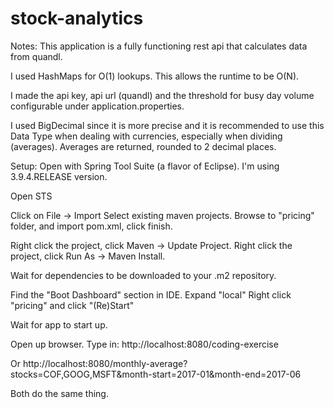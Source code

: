# stock-analytics

Notes:
This application is a fully functioning rest api that calculates data from quandl.

I used HashMaps for O(1) lookups.
This allows the runtime to be O(N).

I made the api key, api url (quandl) and the threshold for busy day volume configurable under application.properties.

I used BigDecimal since it is more precise and it is recommended to use this Data Type when dealing with currencies, especially when dividing (averages).
	Averages are returned, rounded to 2 decimal places.

Setup:
Open with Spring Tool Suite (a flavor of Eclipse). 
I'm using 3.9.4.RELEASE version.

Open STS

Click on File -> Import
Select existing maven projects.
Browse to "pricing" folder, and import pom.xml, click finish.

Right click the project, click Maven -> Update Project.
Right click the project, click Run As -> Maven Install.

Wait for dependencies to be downloaded to your .m2 repository.

Find the "Boot Dashboard" section in IDE.
Expand "local"
Right click "pricing" and click "(Re)Start"

Wait for app to start up.

Open up browser.
Type in: http://localhost:8080/coding-exercise

Or http://localhost:8080/monthly-average?stocks=COF,GOOG,MSFT&month-start=2017-01&month-end=2017-06

Both do the same thing.
